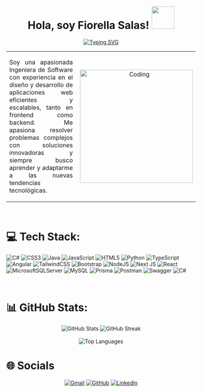 <h1 align="center">Hola, soy Fiorella Salas! <img src="https://i.gifer.com/WG8T.gif" width="60"></h1>
<!--
https://media.giphy.com/media/hvRJCLFzcasrR4ia7z/giphy.gif  #Saludo
https://i.gifer.com/nUq.gif #Gato
https://i.gifer.com/XOsX.gif #Pato
https://i.gifer.com/Y3il.gif #Kirby
https://i.gifer.com/7V0.gif #Hello Kitty
https://i.gifer.com/4Jnt.gif #Stich
https://i.gifer.com/WG8T.gif #Panda
-->
<p align="center">
<a href="https://git.io/typing-svg"><img src="https://readme-typing-svg.herokuapp.com?font=Fira+Code&pause=1000&center=true&width=435&lines=Ingeniera+de+Software;Desarrolladora+Web+Full+Stack;Aprendizaje+Continuo" alt="Typing SVG" /></a>
</p>
<table align="center">
<tr border="none">
<td width="90%" align="justify">
  
Soy una apasionada Ingeniera de Software con experiencia en el diseño y desarrollo de aplicaciones web eficientes y escalables, tanto en frontend como backend. Me apasiona resolver problemas complejos con soluciones innovadoras y siempre busco aprender y adaptarme a las nuevas tendencias tecnológicas.

</td>
<td width="20%" align="center">
 <img align="right" alt="Coding" width="300" src="https://cdn.dribbble.com/users/1277312/screenshots/14733298/media/39b1045e593737587dd60e42c8422d1f.gif" >
  </td>
</tr>
</table>

<br>

# 💻 Tech Stack:
![C#](https://img.shields.io/badge/c%23-%23239120.svg?style=for-the-badge&logo=csharp&logoColor=white) ![CSS3](https://img.shields.io/badge/css3-%231572B6.svg?style=for-the-badge&logo=css3&logoColor=white) ![Java](https://img.shields.io/badge/java-%23ED8B00.svg?style=for-the-badge&logo=openjdk&logoColor=white) ![JavaScript](https://img.shields.io/badge/javascript-%23323330.svg?style=for-the-badge&logo=javascript&logoColor=%23F7DF1E) ![HTML5](https://img.shields.io/badge/html5-%23E34F26.svg?style=for-the-badge&logo=html5&logoColor=white) ![Python](https://img.shields.io/badge/python-3670A0?style=for-the-badge&logo=python&logoColor=ffdd54) ![TypeScript](https://img.shields.io/badge/typescript-%23007ACC.svg?style=for-the-badge&logo=typescript&logoColor=white) ![Angular](https://img.shields.io/badge/angular-%23DD0031.svg?style=for-the-badge&logo=angular&logoColor=white) ![TailwindCSS](https://img.shields.io/badge/tailwindcss-%2338B2AC.svg?style=for-the-badge&logo=tailwind-css&logoColor=white) ![Bootstrap](https://img.shields.io/badge/bootstrap-%238511FA.svg?style=for-the-badge&logo=bootstrap&logoColor=white) ![NodeJS](https://img.shields.io/badge/node.js-6DA55F?style=for-the-badge&logo=node.js&logoColor=white) ![Next JS](https://img.shields.io/badge/Next-black?style=for-the-badge&logo=next.js&logoColor=white) ![React](https://img.shields.io/badge/react-%2320232a.svg?style=for-the-badge&logo=react&logoColor=%2361DAFB) ![MicrosoftSQLServer](https://img.shields.io/badge/Microsoft%20SQL%20Server-CC2927?style=for-the-badge&logo=microsoft%20sql%20server&logoColor=white) ![MySQL](https://img.shields.io/badge/mysql-4479A1.svg?style=for-the-badge&logo=mysql&logoColor=white) ![Prisma](https://img.shields.io/badge/Prisma-3982CE?style=for-the-badge&logo=Prisma&logoColor=white) ![Postman](https://img.shields.io/badge/Postman-FF6C37?style=for-the-badge&logo=postman&logoColor=white) ![Swagger](https://img.shields.io/badge/-Swagger-%23Clojure?style=for-the-badge&logo=swagger&logoColor=white) ![C#](https://img.shields.io/badge/c%23-%23239120.svg?style=for-the-badge&logo=csharp&logoColor=white)

<br>

# 📊 GitHub Stats:
<div align="center">
  <img src="https://github-readme-stats.vercel.app/api?username=fioresf&theme=tokyonight&hide_border=false&include_all_commits=false&count_private=false" alt="GitHub Stats" />
  <img src="https://github-readme-streak-stats.herokuapp.com/?user=fioresf&theme=tokyonight&hide_border=false" alt="GitHub Streak" /><br/><br/>
  <img src="https://github-readme-stats.vercel.app/api/top-langs/?username=fioresf&theme=tokyonight&hide_border=false&include_all_commits=false&count_private=false&layout=compact" alt="Top Languages" />
</div>

# 🌐 Socials

<p align="center">
	<a href="mailto:salasfonsecafiorella@gmail.com"><img src="https://img.icons8.com/bubbles/50/000000/gmail.png" alt="Gmail"/></a>
	<a href="https://github.com/fioresf"><img src="https://img.icons8.com/bubbles/50/000000/github.png" alt="GitHub"/></a>
	<a href="https://www.linkedin.com/in/fiorellasalasfonseca"><img src="https://img.icons8.com/bubbles/50/000000/linkedin.png" alt="LinkedIn"/></a>
</p>

